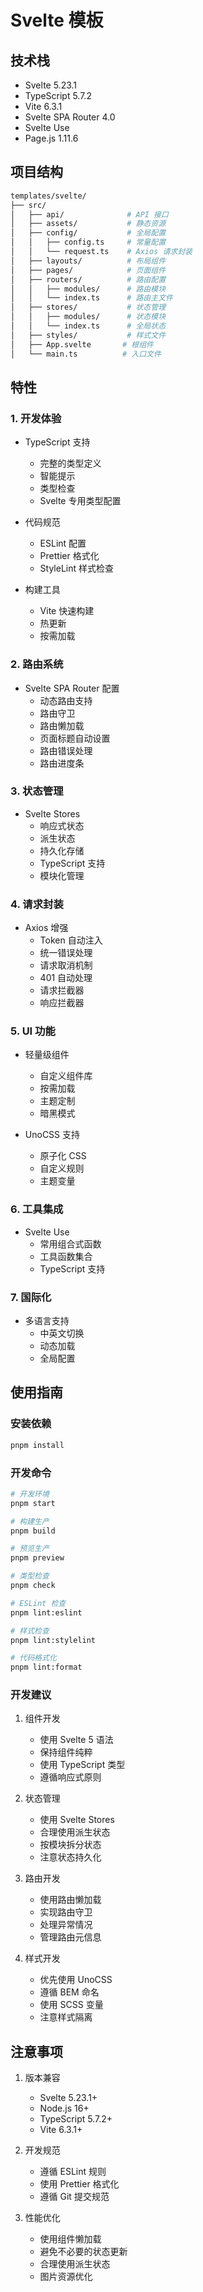 # Svelte 模板

## 技术栈

- Svelte 5.23.1
- TypeScript 5.7.2
- Vite 6.3.1
- Svelte SPA Router 4.0
- Svelte Use
- Page.js 1.11.6

## 项目结构

```bash
templates/svelte/
├── src/
│   ├── api/              # API 接口
│   ├── assets/           # 静态资源
│   ├── config/           # 全局配置
│   │   ├── config.ts     # 常量配置
│   │   └── request.ts    # Axios 请求封装
│   ├── layouts/          # 布局组件
│   ├── pages/            # 页面组件
│   ├── routers/          # 路由配置
│   │   ├── modules/      # 路由模块
│   │   └── index.ts      # 路由主文件
│   ├── stores/           # 状态管理
│   │   ├── modules/      # 状态模块
│   │   └── index.ts      # 全局状态
│   ├── styles/           # 样式文件
│   ├── App.svelte       # 根组件
│   └── main.ts          # 入口文件
```

## 特性

### 1. 开发体验

- TypeScript 支持

  - 完整的类型定义
  - 智能提示
  - 类型检查
  - Svelte 专用类型配置

- 代码规范

  - ESLint 配置
  - Prettier 格式化
  - StyleLint 样式检查

- 构建工具
  - Vite 快速构建
  - 热更新
  - 按需加载

### 2. 路由系统

- Svelte SPA Router 配置
  - 动态路由支持
  - 路由守卫
  - 路由懒加载
  - 页面标题自动设置
  - 路由错误处理
  - 路由进度条

### 3. 状态管理

- Svelte Stores
  - 响应式状态
  - 派生状态
  - 持久化存储
  - TypeScript 支持
  - 模块化管理

### 4. 请求封装

- Axios 增强
  - Token 自动注入
  - 统一错误处理
  - 请求取消机制
  - 401 自动处理
  - 请求拦截器
  - 响应拦截器

### 5. UI 功能

- 轻量级组件

  - 自定义组件库
  - 按需加载
  - 主题定制
  - 暗黑模式

- UnoCSS 支持
  - 原子化 CSS
  - 自定义规则
  - 主题变量

### 6. 工具集成

- Svelte Use
  - 常用组合式函数
  - 工具函数集合
  - TypeScript 支持

### 7. 国际化

- 多语言支持
  - 中英文切换
  - 动态加载
  - 全局配置

## 使用指南

### 安装依赖

```bash
pnpm install
```

### 开发命令

```bash
# 开发环境
pnpm start

# 构建生产
pnpm build

# 预览生产
pnpm preview

# 类型检查
pnpm check

# ESLint 检查
pnpm lint:eslint

# 样式检查
pnpm lint:stylelint

# 代码格式化
pnpm lint:format
```

### 开发建议

1. 组件开发

   - 使用 Svelte 5 语法
   - 保持组件纯粹
   - 使用 TypeScript 类型
   - 遵循响应式原则

2. 状态管理

   - 使用 Svelte Stores
   - 合理使用派生状态
   - 按模块拆分状态
   - 注意状态持久化

3. 路由开发

   - 使用路由懒加载
   - 实现路由守卫
   - 处理异常情况
   - 管理路由元信息

4. 样式开发
   - 优先使用 UnoCSS
   - 遵循 BEM 命名
   - 使用 SCSS 变量
   - 注意样式隔离

## 注意事项

1. 版本兼容

   - Svelte 5.23.1+
   - Node.js 16+
   - TypeScript 5.7.2+
   - Vite 6.3.1+

2. 开发规范

   - 遵循 ESLint 规则
   - 使用 Prettier 格式化
   - 遵循 Git 提交规范

3. 性能优化
   - 使用组件懒加载
   - 避免不必要的状态更新
   - 合理使用派生状态
   - 图片资源优化
